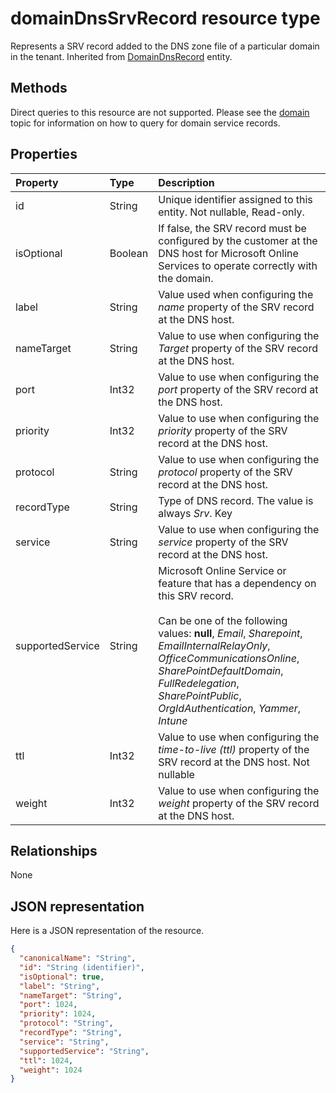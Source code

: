 # domainDnsSrvRecord resource type

Represents a SRV record added to the DNS zone file of a particular domain in the tenant. Inherited from [DomainDnsRecord](domaindnsrecord.md) entity.

## Methods
Direct queries to this resource are not supported. Please see the [domain](domain.md) topic for information on how to query for domain service records.

## Properties
| Property	   | Type	|Description|
|:---------------|:--------|:----------|
|id|String| Unique identifier assigned to this entity. Not nullable, Read-only.|
|isOptional|Boolean| If false, the SRV record must be configured by the customer at the DNS host for Microsoft Online Services to operate correctly with the domain. |
|label|String| Value used when configuring the *name* property of the SRV record at the DNS host. |
|nameTarget|String| Value to use when configuring the *Target* property of the SRV record at the DNS host. |
|port|Int32| Value to use when configuring the *port* property of the SRV record at the DNS host. |
|priority|Int32| Value to use when configuring the *priority* property of the SRV record at the DNS host. |
|protocol|String| Value to use when configuring the *protocol* property of the SRV record at the DNS host. |
|recordType|String|  Type of DNS record. The value is always *Srv*. Key |
|service|String| Value to use when configuring the *service* property of the SRV record at the DNS host. |
|supportedService|String| Microsoft Online Service or feature that has a dependency on this SRV record.</br></br>Can be one of the following values: **null**, *Email*, *Sharepoint*, *EmailInternalRelayOnly*, *OfficeCommunicationsOnline*, *SharePointDefaultDomain*, *FullRedelegation*, *SharePointPublic*, *OrgIdAuthentication*, *Yammer*, *Intune* |
|ttl|Int32| Value to use when configuring the *time-to-live (ttl)* property of the SRV record at the DNS host. Not nullable |
|weight|Int32| Value to use when configuring the *weight* property of the SRV record at the DNS host. |

## Relationships
None


## JSON representation
Here is a JSON representation of the resource.

<!-- {
  "blockType": "resource",
  "optionalProperties": [

  ],
  "@odata.type": "microsoft.graph.domainDnsSrvRecord"
}-->

```json
{
  "canonicalName": "String",
  "id": "String (identifier)",
  "isOptional": true,
  "label": "String",
  "nameTarget": "String",
  "port": 1024,
  "priority": 1024,
  "protocol": "String",
  "recordType": "String",
  "service": "String",
  "supportedService": "String",
  "ttl": 1024,
  "weight": 1024
}

```

<!-- uuid: 8fcb5dbc-d5aa-4681-8e31-b001d5168d79
2015-10-25 14:57:30 UTC -->
<!-- {
  "type": "#page.annotation",
  "description": "domainDnsSrvRecord resource",
  "keywords": "",
  "section": "documentation",
  "tocPath": ""
}-->
